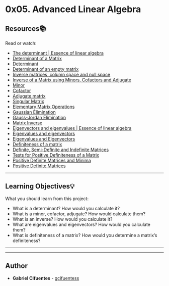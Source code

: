 # 0x05. Advanced Linear Algebra

## Resources:books:
Read or watch:
* [The determinant | Essence of linear algebra](https://intranet.hbtn.io/rltoken/F61LWMDnv216TI4VURIavQ)
* [Determinant of a Matrix](https://intranet.hbtn.io/rltoken/d_uY4uoRqk7EU4Pg9qz7Ig)
* [Determinant](https://intranet.hbtn.io/rltoken/eLZ_J1BAltkAFuNsOhutKQ)
* [Determinant of an empty matrix](https://intranet.hbtn.io/rltoken/5REQT4orNW4FNpoDdy0RLg)
* [Inverse matrices, column space and null space](https://intranet.hbtn.io/rltoken/5alpJ5Uyeb8QWaWmKeIFcA)
* [Inverse of a Matrix using Minors, Cofactors and Adjugate](https://intranet.hbtn.io/rltoken/nAtBpV2gGB1PhMtfw8JWww)
* [Minor](https://intranet.hbtn.io/rltoken/IAjFHGF9pgUlajyVY0ytaA)
* [Cofactor](https://intranet.hbtn.io/rltoken/KykXUKmSVLjYmT7z_Nc07g)
* [Adjugate matrix](https://intranet.hbtn.io/rltoken/30NiZqFhPtoe61DUmXkUCA)
* [Singular Matrix](https://intranet.hbtn.io/rltoken/Wdpp4xtLOgxFq5kGyBpZsw)
* [Elementary Matrix Operations](https://intranet.hbtn.io/rltoken/MRQqIv0dCyRivrpld6_5TQ)
* [Gaussian Elimination](https://intranet.hbtn.io/rltoken/VTo7Q09EqloHCv-q6XGw3g)
* [Gauss-Jordan Elimination](https://intranet.hbtn.io/rltoken/CMLsBAfm0W4uqe2r_Oezkw)
* [Matrix Inverse](https://intranet.hbtn.io/rltoken/2Oz0LITPFPX9PTNn9zqrwQ)
* [Eigenvectors and eigenvalues | Essence of linear algebra](https://intranet.hbtn.io/rltoken/E8_Gy9NO7Gjb4LxN0jUFWQ)
* [Eigenvalues and eigenvectors](https://intranet.hbtn.io/rltoken/n1w31RZHRl8_tNhUY1-TRA)
* [Eigenvalues and Eigenvectors](https://intranet.hbtn.io/rltoken/ZSkHYcwTonsySFhCBrM8uA)
* [Definiteness of a matrix](https://intranet.hbtn.io/rltoken/qODLYtIIrUMQLsEENialNQ)
* [Definite, Semi-Definite and Indefinite Matrices](https://intranet.hbtn.io/rltoken/cuiQxdTiqu_4T4k2kVVelQ)
* [Tests for Positive Definiteness of a Matrix](https://intranet.hbtn.io/rltoken/rYtty7OT1dlzKac_-QGPhA)
* [Positive Definite Matrices and Minima](https://intranet.hbtn.io/rltoken/S-Yndhr3Pr-rTmzGgiIHTQ)
* [Positive Definite Matrices](https://intranet.hbtn.io/rltoken/j-ejEoIpd7Cg6SxMlChpew)

---
## Learning Objectives:bulb:
What you should learn from this project:

* What is a determinant? How would you calculate it?
* What is a minor, cofactor, adjugate? How would calculate them?
* What is an inverse? How would you calculate it?
* What are eigenvalues and eigenvectors? How would you calculate them?
* What is definiteness of a matrix? How would you determine a matrix’s definiteness?

---
---

## Author
* **Gabriel Cifuentes** - [gcifuentess](https://github.com/gcifuentess)